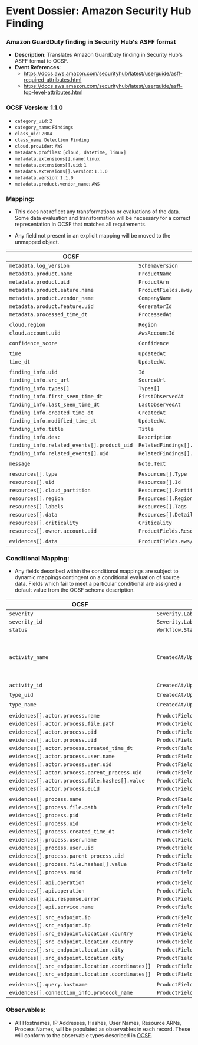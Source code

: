 # Event Dossier: Amazon Security Hub Finding
### Amazon GuardDuty finding in Security Hub's ASFF format
- **Description**: Translates Amazon GuardDuty finding in Security Hub's ASFF format to OCSF.
- **Event References**:
  - https://docs.aws.amazon.com/securityhub/latest/userguide/asff-required-attributes.html
  - https://docs.aws.amazon.com/securityhub/latest/userguide/asff-top-level-attributes.html

 ### OCSF Version: 1.1.0
 - `category_uid`: `2`
 - `category_name`: `Findings`
 - `class_uid`: `2004`
 - `class_name`: `Detection Finding`
 - `cloud.provider`: `AWS`
 - `metadata.profiles`: `[cloud, datetime, linux]`
 - `metadata.extensions[].name`: `linux`
 - `metadata.extensions[].uid`: `1`
 - `metadata.extensions[].version`: `1.1.0`
 - `metadata.version`: `1.1.0`
 - `metadata.product.vendor_name`: `AWS`

 ### Mapping:
 - This does not reflect any transformations or evaluations of the data. Some data evaluation and transformation will be necessary for a correct representation in OCSF that matches all requirements.

 - Any field not present in an explicit mapping will be moved to the unmapped object.

| OCSF                       | Raw             |
| -------------------------- | ----------------|
|`metadata.log_version`|`Schemaversion`|
|`metadata.product.name`|`ProductName`|
|`metadata.product.uid`|`ProductArn`|
|`metadata.product.eature.name`|`ProductFields.aws/guardduty/service/featureName`|
|`metadata.product.vendor_name`|`CompanyName`|
|`metadata.product.feature.uid`|`GeneratorId`|
|`metadata.processed_time_dt`|`ProcessedAt`|
|||
|`cloud.region`|`Region`|
|`cloud.account.uid`|`AwsAccountId`|
|||
|`confidence_score`|`Confidence`|
|||
|`time`|`UpdatedAt`|
|`time_dt`|`UpdatedAt`|
|||
|`finding_info.uid`|`Id`|
|`finding_info.src_url`|`SourceUrl`|
|`finding_info.types[]`|`Types[]`|
|`finding_info.first_seen_time_dt`|`FirstObservedAt`|
|`finding_info.last_seen_time_dt`|`LastObservedAt`||
|`finding_info.created_time_dt`|`CreatedAt`|
|`finding_info.modified_time_dt`|`UpdatedAt`|
|`finding_info.title`|`Title`|
|`finding_info.desc`|`Description`|
|`finding_info.related_events[].product_uid`|`RelatedFindings[].ProductArn`|
|`finding_info.related_events[].uid`|`RelatedFindings[].Id`|
|||
|`message`|`Note.Text`|
|||
|`resources[].type`|`Resources[].Type`|
|`resources[].uid`|`Resources[].Id`|
|`resources[].cloud_partition`|`Resources[].Partition`|
|`resources[].region`|`Resources[].Region`|
|`resources[].labels`|`Resources[].Tags`|
|`resources[].data`|`Resources[].Details`|
|`resources[].criticality`|`Criticality`|
|`resources[].owner.account.uid`|`ProductFields.ResourceOwnerAccount`|
|||
|`evidences[].data`|`ProductFields.aws/guardduty/service/additionalInfo/value`|

 ### Conditional Mapping:
 - Any fields described within the conditional mappings are subject to dynamic mappings contingent on a conditional evaluation of source data. Fields which fail to meet a particular conditional are assigned a default value from the OCSF schema description.

| OCSF                       | Raw             | Notes |
| -------------------------- | ----------------| ------|
|`severity`|`Severity.Label`|
|`severity_id`|`Severity.Label`|
|`status`|`Workflow.Status`|
|`activity_name`|`CreatedAt/UpdatedAt`| Create, Update is determined based on finding timestamps|
|`activity_id`|`CreatedAt/UpdatedAt`| ^ |
|`type_uid`|`CreatedAt/UpdatedAt`| ^ |
|`type_name`|`CreatedAt/UpdatedAt`| ^ |
|||
|`evidences[].actor.process.name`|`ProductFields.aws/guardduty/service/runtimeDetails/process/name`|
|`evidences[].actor.process.file.path`|`ProductFields.aws/guardduty/service/runtimeDetails/process/executablePath`|
|`evidences[].actor.process.pid`|`ProductFields.aws/guardduty/service/runtimeDetails/process/pid`|
|`evidences[].actor.process.uid`|`ProductFields.aws/guardduty/service/runtimeDetails/process/uuid`|
|`evidences[].actor.process.created_time_dt`|`ProductFields.aws/guardduty/service/runtimeDetails/process/startTime`|
|`evidences[].actor.process.user.name`|`ProductFields.aws/guardduty/service/runtimeDetails/process/user`|
|`evidences[].actor.process.user.uid`|`ProductFields.aws/guardduty/service/runtimeDetails/process/userId`|
|`evidences[].actor.process.parent_process.uid`|`ProductFields.aws/guardduty/service/runtimeDetails/process/parentUuid`|
|`evidences[].actor.process.file.hashes[].value`|`ProductFields.aws/guardduty/service/runtimeDetails/process/executableSha256`|
|`evidences[].actor.process.euid`|`ProductFields.aws/guardduty/service/runtimeDetails/process/euid`|
|||
|`evidences[].process.name`|`ProductFields.aws/guardduty/service/runtimeDetails/context/targetProcess/name`|
|`evidences[].process.file.path`|`ProductFields.aws/guardduty/service/runtimeDetails/context/targetProcess/executablePath`|
|`evidences[].process.pid`|`ProductFields.aws/guardduty/service/runtimeDetails/context/targetProcess/pid`|
|`evidences[].process.uid`|`ProductFields.aws/guardduty/service/runtimeDetails/context/targetProcess/uuid`|
|`evidences[].process.created_time_dt`|`ProductFields.aws/guardduty/service/runtimeDetails/context/targetProcess/startTime`|
|`evidences[].process.user.name`|`ProductFields.aws/guardduty/service/runtimeDetails/context/targetProcess/user`|
|`evidences[].process.user.uid`|`ProductFields.aws/guardduty/service/runtimeDetails/context/targetProcess/userId`|
|`evidences[].process.parent_process.uid`|`ProductFields.aws/guardduty/service/runtimeDetails/context/targetProcess/parentUuid`|
|`evidences[].process.file.hashes[].value`|`ProductFields.aws/guardduty/service/runtimeDetails/context/targetProcess/executableSha256`|
|`evidences[].process.euid`|`ProductFields.aws/guardduty/service/runtimeDetails/context/targetProcess/euid`|
|||
|`evidences[].api.operation`|`ProductFields.aws/guardduty/service/awsApiCallAction/api`|
|`evidences[].api.operation`|`ProductFields.aws/guardduty/service/action/kubernetesApiCallAction/verb`|
|`evidences[].api.response.error`|`ProductFields.aws/guardduty/service/awsApiCallAction/errorCode`|
|`evidences[].api.service.name`|`ProductFields.aws/guardduty/service/awsApiCallAction/serviceName`|
|||
|`evidences[].src_endpoint.ip`|`ProductFields.aws/guardduty/service/awsApiCallAction/remoteIpDetails/ipAddressV4`|
|`evidences[].src_endpoint.ip`|`ProductFields.aws/guardduty/service/action/kubernetesApiCallAction/remoteIpDetails/ipAddressV4`|
|`evidences[].src_endpoint.location.country`|`ProductFields.aws/guardduty/service/awsApiCallAction/remoteIpDetails/country/countryName`|
|`evidences[].src_endpoint.location.country`|`ProductFields.aws/guardduty/service/action/kubernetesApiCallAction/remoteIpDetails/country/countryName`|
|`evidences[].src_endpoint.location.city`|`ProductFields.aws/guardduty/service/awsApiCallAction/remoteIpDetails/city/cityName`|
|`evidences[].src_endpoint.location.city`|`ProductFields.aws/guardduty/service/action/kubernetesApiCallAction/remoteIpDetails/city/cityName`|
|`evidences[].src_endpoint.location.coordinates[]`|`ProductFields.aws/guardduty/service/awsApiCallAction/remoteIpDetails/geoLocation/lon;ProductFields.aws/guardduty/service/awsApiCallAction/remoteIpDetails/geoLocation/lat`|
|`evidences[].src_endpoint.location.coordinates[]`|`ProductFields.aws/guardduty/service/action/kubernetesApiCallAction/remoteIpDetails/geoLocation/lon;ProductFields.aws/guardduty/service/action/kubernetesApiCallAction/remoteIpDetails/geoLocation/lat`|
|||
|`evidences[].query.hostname`|`ProductFields.aws/guardduty/service/action/dnsRequestAction/domainWithSuffix`|
|`evidences[].connection_info.protocol_name`|`ProductFields.aws/guardduty/service/action/dnsRequestAction/protocol`|


### Observables:

- All Hostnames, IP Addresses, Hashes, User Names, Resource ARNs, Process Names, will be populated as observables in each record. These will conform to the observable types described in [OCSF](https://schema.ocsf.io/1.1.0/objects/observable).
